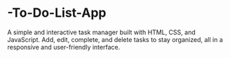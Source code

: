 # -To-Do-List-App
A simple and interactive task manager built with HTML, CSS, and JavaScript. Add, edit, complete, and delete tasks to stay organized, all in a responsive and user-friendly interface.
